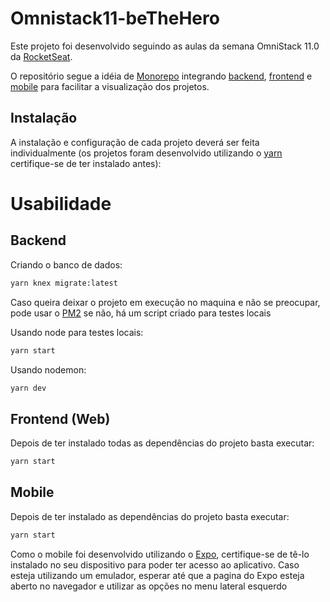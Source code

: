 # Omnistack11-beTheHero
Este projeto foi desenvolvido seguindo as aulas da semana OmniStack 11.0 da [RocketSeat](https://rocketseat.com.br/).

O repositório segue a idéia de [Monorepo](https://www.atlassian.com/git/tutorials/monorepos) integrando [backend](https://github.com/hitk1/omnistack11-beTheHero/tree/master/backend), [frontend](https://github.com/hitk1/omnistack11-beTheHero/tree/master/frontend) e [mobile](https://github.com/hitk1/omnistack11-beTheHero/tree/master/mobile) para facilitar a visualização dos projetos.

## Instalação

A instalação e configuração de cada projeto deverá ser feita individualmente (os projetos foram desenvolvido utilizando o [yarn](https://classic.yarnpkg.com/pt-BR/) certifique-se de ter instalado antes):

# Usabilidade

## Backend

Criando o banco de dados:

```bash
yarn knex migrate:latest
```
Caso queira deixar o projeto em execução no maquina e não se preocupar, pode usar o [PM2](https://www.npmjs.com/package/pm2) se não, há um script criado para testes locais

Usando node para testes locais:
```bash
yarn start
```

Usando nodemon:
```bash
yarn dev
```


## Frontend (Web)
Depois de ter instalado todas as dependências do projeto basta executar:

```bash
yarn start
```

## Mobile
Depois de ter instalado as dependências do projeto basta executar:

```bash
yarn start
```

Como o mobile foi desenvolvido utilizando o [Expo](https://expo.io/), certifique-se de tê-lo instalado no seu dispositivo para poder ter acesso ao aplicativo.
Caso esteja utilizando um emulador, esperar até que a pagina do Expo esteja aberto no navegador e utilizar as opções  no menu lateral esquerdo
